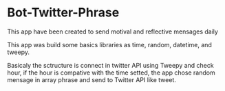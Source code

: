 # Bot-Twitter-Phrase
This app have been created to send motival and reflective mensages daily

This app was build some basics libraries as time, random, datetime, and tweepy. 

Basicaly the sctructure is connect in twitter API using Tweepy and check hour, if the hour is compative with the time setted, the app chose random mensage in array phrase and send to Twitter API like tweet. 
